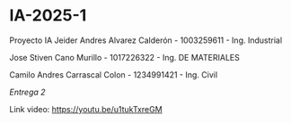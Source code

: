 # IA-2025-1

Proyecto IA Jeider Andres Alvarez Calderón - 1003259611 - Ing. Industrial

Jose Stiven Cano Murillo - 1017226322 - Ing. DE MATERIALES

Camilo Andres Carrascal Colon - 1234991421 - Ing. Civil

*Entrega 2*

Link video: https://youtu.be/u1tukTxreGM
